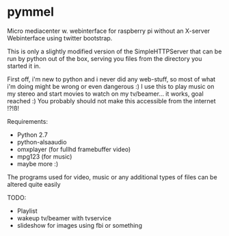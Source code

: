 pymmel
======

Micro mediacenter w. webinterface for raspberry pi without an X-server
Webinterface using twitter bootstrap.

This is only a slightly modified version of the SimpleHTTPServer that can be run by python out of the box, serving you files from the directory you started it in.

First off, i'm new to python and i never did any web-stuff, so most of what i'm doing might be wrong or even dangerous :)
I use this to play music on my stereo and start movies to watch on my tv/beamer... it works, goal reached :)
You probably should not make this accessible from the internet !?!ß!

Requirements:
* Python 2.7
* python-alsaaudio
* omxplayer (for fullhd framebuffer video)
* mpg123 (for music)
* maybe more :)

The programs used for video, music or any additional types of files can be altered quite easily

TODO:
* Playlist
* wakeup tv/beamer with tvservice
* slideshow for images using fbi or something

